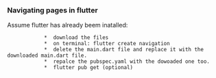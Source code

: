 ### Navigating pages in flutter
Assume flutter has already beem inatalled:

                *  download the files
                *  on terminal: flutter create navigation
                *  delete the main.dart file and replace it with the downloaded main.dart file.
                *  repalce the pubspec.yaml with the dowoaded one too. 
                *  flutter pub get (optional)

